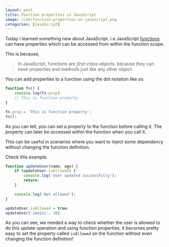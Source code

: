 ```yaml
---
layout: post
title: Function properties in JavaScript
image: /cdn/function-properties-in-javascript.png
categories: [JavaScript]
---
```


Today I learned something new about JavaScript. i.e JavaScript [functions](https://developer.mozilla.org/en-US/docs/Web/JavaScript/Reference/Functions) can have properties which can be accessed from within the function scope.

This is because,

> In JavaScript, functions are *first-class objects*, because they can have properties and methods just like any other object.

You can add properties to a function using the dot notation like so.

```js
function fn() {
    console.log(fn.prop)
    // This is function property
}

fn.prop = 'This is function property';
fn();
```

As you can tell, you can set a property to the function before calling it. The property can later be accessed within the function when you call it.

This can be useful in scenarios where you want to inject some dependency without changing the function definition.

Check this example.

```js
function updateUser(name, age) {
    if (updateUser.isAllowed) {
        console.log('User updated successfully');
        return;
    }

    console.log('Not allowed');
}

updateUser.isAllowed = true;
updateUser('Jemini', 30)
```

As you can see, we needed a way to check whether the user is allowed to do this update operation and using function properties, it becomes pretty easy to set the property called `isAllowed` on the function without even changing the function definition!